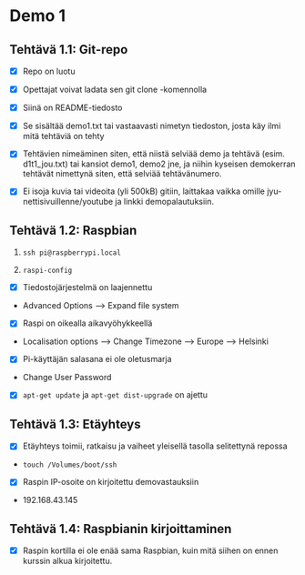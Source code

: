 # Demo 1

## Tehtävä 1.1: Git-repo

- [x] Repo on luotu

- [x] Opettajat voivat ladata sen git clone -komennolla

- [x] Siinä on README-tiedosto

- [x] Se sisältää demo1.txt tai vastaavasti nimetyn tiedoston, josta käy ilmi mitä tehtäviä on tehty

- [x] Tehtävien nimeäminen siten, että niistä selviää demo ja tehtävä (esim. d1t1_jou.txt) tai kansiot demo1, demo2 jne, ja niihin kyseisen demokerran tehtävät nimettynä siten, että selviää tehtävänumero.

- [x] Ei isoja kuvia tai videoita (yli 500kB) gitiin, laittakaa vaikka omille jyu-nettisivuillenne/youtube ja linkki demopalautuksiin.

## Tehtävä 1.2: Raspbian

1. `ssh pi@raspberrypi.local`

2. `raspi-config`

- [x] Tiedostojärjestelmä on laajennettu

- Advanced Options –> Expand file system

- [x] Raspi on oikealla aikavyöhykkeellä

- Localisation options –> Change Timezone –> Europe –> Helsinki

- [x] Pi-käyttäjän salasana ei ole oletusmarja

- Change User Password

- [x] `apt-get update` ja `apt-get dist-upgrade` on ajettu

## Tehtävä 1.3: Etäyhteys

- [x] Etäyhteys toimii, ratkaisu ja vaiheet yleisellä tasolla selitettynä repossa

- `touch /Volumes/boot/ssh`

- [x] Raspin IP-osoite on kirjoitettu demovastauksiin

- 192.168.43.145

## Tehtävä 1.4: Raspbianin kirjoittaminen

- [x] Raspin kortilla ei ole enää sama Raspbian, kuin mitä siihen on ennen kurssin alkua kirjoitettu.
